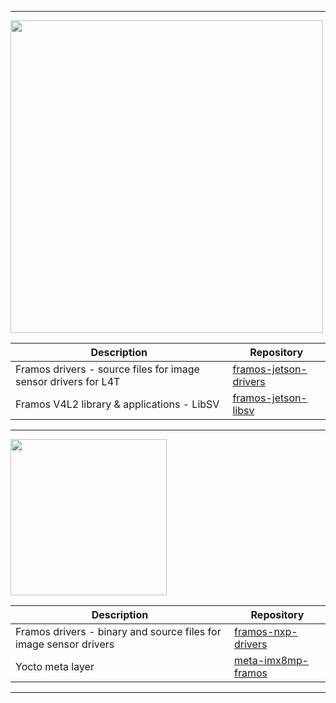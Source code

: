 -----------------------------------------------------------------------------------------------------------------------------------------------------

<img src="https://assets.nvidiagrid.net/ngc/logos/Jetson.png" width="500">

| Description                                                    | Repository                                                                           |
|----------------------------------------------------------------|--------------------------------------------------------------------------------------|
| Framos drivers - source files for image sensor drivers for L4T | [framos-jetson-drivers](https://github.com/framosimaging/framos-jetson-drivers.git)  |
| Framos V4L2 library & applications - LibSV | [framos-jetson-libsv](https://github.com/framosimaging/framos-jetson-libsv.git)                          |

---------------------------------------------------------------------------------------------------------------------------------------------------------

<img src="https://upload.wikimedia.org/wikipedia/commons/thumb/5/50/NXP_Semiconductors_logo_2023.svg/372px-NXP_Semiconductors_logo_2023.svg.png" width="250">

| Description                                            | Repository                                                                           |
|--------------------------------------------------------|--------------------------------------------------------------------------------------|
| Framos drivers - binary and source files for image sensor drivers | [framos-nxp-drivers](https://github.com/framosimaging/framos-nxp-drivers) |
| Yocto meta layer | [meta-imx8mp-framos](https://github.com/framosimaging/meta-imx8mp-framos)                                                  |

----------------------------------------------------------------------------------------------------------------------------------------------------
